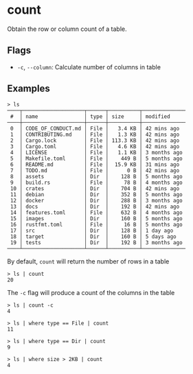 # count

Obtain the row or column count of a table.

## Flags

* `-c`, `--column`: Calculate number of columns in table

## Examples

```shell
> ls
────┬────────────────────┬──────┬──────────┬──────────────
 #  │ name               │ type │ size     │ modified
────┼────────────────────┼──────┼──────────┼──────────────
 0  │ CODE_OF_CONDUCT.md │ File │   3.4 KB │ 42 mins ago
 1  │ CONTRIBUTING.md    │ File │   1.3 KB │ 42 mins ago
 2  │ Cargo.lock         │ File │ 113.3 KB │ 42 mins ago
 3  │ Cargo.toml         │ File │   4.6 KB │ 42 mins ago
 4  │ LICENSE            │ File │   1.1 KB │ 3 months ago
 5  │ Makefile.toml      │ File │    449 B │ 5 months ago
 6  │ README.md          │ File │  15.9 KB │ 31 mins ago
 7  │ TODO.md            │ File │      0 B │ 42 mins ago
 8  │ assets             │ Dir  │    128 B │ 5 months ago
 9  │ build.rs           │ File │     78 B │ 4 months ago
 10 │ crates             │ Dir  │    704 B │ 42 mins ago
 11 │ debian             │ Dir  │    352 B │ 5 months ago
 12 │ docker             │ Dir  │    288 B │ 3 months ago
 13 │ docs               │ Dir  │    192 B │ 42 mins ago
 14 │ features.toml      │ File │    632 B │ 4 months ago
 15 │ images             │ Dir  │    160 B │ 5 months ago
 16 │ rustfmt.toml       │ File │     16 B │ 5 months ago
 17 │ src                │ Dir  │    128 B │ 1 day ago
 18 │ target             │ Dir  │    160 B │ 5 days ago
 19 │ tests              │ Dir  │    192 B │ 3 months ago
────┴────────────────────┴──────┴──────────┴──────────────
```

By default, `count` will return the number of rows in a table

```shell
> ls | count
20
```

The `-c` flag will produce a count of the columns in the table

```shell
> ls | count -c
4
```

```shell
> ls | where type == File | count
11
```

```shell
> ls | where type == Dir | count
9
```

```shell
> ls | where size > 2KB | count
4
```
